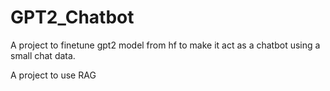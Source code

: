 # GPT2_Chatbot

A project to finetune gpt2 model from hf to make it act as a chatbot using a small chat data.

A project to use RAG
